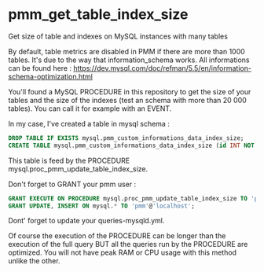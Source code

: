 # pmm_get_table_index_size
Get size of table and indexes on MySQL instances with many tables

By default, table metrics are disabled in PMM if there are more than 1000 tables. It's due to the way that information_schema works.
All informations can be found here : https://dev.mysql.com/doc/refman/5.5/en/information-schema-optimization.html


You'll found a MySQL PROCEDURE in this repository to get the size of your tables and the size of the indexes (test an schema with more than 20 000 tables). You can call it for example with an EVENT.

In my case, I've created a table in mysql schema :

```sql
DROP TABLE IF EXISTS mysql.pmm_custom_informations_data_index_size;
CREATE TABLE mysql.pmm_custom_informations_data_index_size (id INT NOT NULL AUTO_INCREMENT,TABLE_SCHEMA VARCHAR(64),TABLE_NAME VARCHAR(64),DATA_LENGTH INT,INDEX_LENGTH INT, PRIMARY KEY (id));
```

This table is feed by the PROCEDURE mysql.proc_pmm_update_table_index_size.

Don't forget to GRANT your pmm user :

```sql
GRANT EXECUTE ON PROCEDURE mysql.proc_pmm_update_table_index_size TO 'pmm'@'localhost';
GRANT UPDATE, INSERT ON mysql.* TO 'pmm'@'localhost';
```

Dont' forget to update your queries-mysqld.yml.

Of course the execution of the PROCEDURE can be longer than the execution of the full query BUT all the queries run by the PROCEDURE are optimized. You will not have peak RAM or CPU usage with this method unlike the other.
